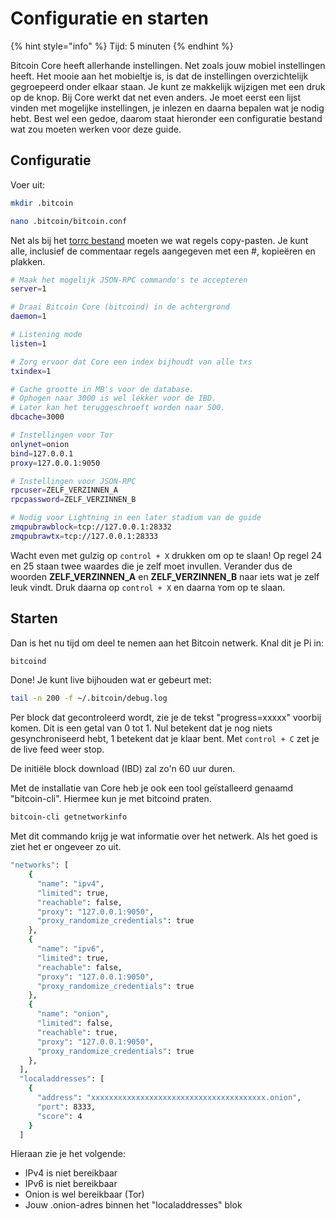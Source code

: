 # Configuratie en starten

{% hint style="info" %}
Tijd: 5 minuten
{% endhint %}

Bitcoin Core heeft allerhande instellingen. Net zoals jouw mobiel instellingen heeft. Het mooie aan het mobieltje is, is dat de instellingen overzichtelijk gegroepeerd onder elkaar staan. Je kunt ze makkelijk wijzigen met een druk op de knop. Bij Core werkt dat net even anders. Je moet eerst een lijst vinden met mogelijke instellingen, je inlezen en daarna bepalen wat je nodig hebt. Best wel een gedoe, daarom staat hieronder een configuratie bestand wat zou moeten werken voor deze guide.

## Configuratie

Voer uit:

```bash
mkdir .bitcoin
```

```bash
nano .bitcoin/bitcoin.conf
```

Net als bij het [torrc bestand](https://node.bitdeal.nl/raspberry-pi/tor) moeten we wat regels copy-pasten. Je kunt alle, inclusief de commentaar regels aangegeven met een \#, kopieëren en plakken.

```bash
# Maak het mogelijk JSON-RPC commando's te accepteren
server=1

# Draai Bitcoin Core (bitcoind) in de achtergrond
daemon=1

# Listening mode
listen=1

# Zorg ervoor dat Core een index bijhoudt van alle txs
txindex=1

# Cache grootte in MB's voor de database.
# Ophogen naar 3000 is wel lekker voor de IBD.
# Later kan het teruggeschroeft worden naar 500.
dbcache=3000

# Instellingen voor Tor
onlynet=onion
bind=127.0.0.1
proxy=127.0.0.1:9050

# Instellingen voor JSON-RPC
rpcuser=ZELF_VERZINNEN_A
rpcpassword=ZELF_VERZINNEN_B

# Nodig voor Lightning in een later stadium van de guide
zmqpubrawblock=tcp://127.0.0.1:28332
zmqpubrawtx=tcp://127.0.0.1:28333
```

Wacht even met gulzig op `control + X` drukken om op te slaan! Op regel 24 en 25 staan twee waardes die je zelf moet invullen. Verander dus de woorden **ZELF_VERZINNEN_A** en **ZELF_VERZINNEN_B** naar iets wat je zelf leuk vindt. Druk daarna op `control + X` en daarna `Y`om op te slaan.

## Starten

Dan is het nu tijd om deel te nemen aan het Bitcoin netwerk. Knal dit je Pi in:

```bash
bitcoind
```

Done! Je kunt live bijhouden wat er gebeurt met:

```bash
tail -n 200 -f ~/.bitcoin/debug.log
```

Per block dat gecontroleerd wordt, zie je de tekst "progress=xxxxx" voorbij komen. Dit is een getal van 0 tot 1. Nul betekent dat je nog niets gesynchroniseerd hebt, 1 betekent dat je klaar bent. Met `control + C` zet je de live feed weer stop.

De initiële block download \(IBD\) zal zo'n 60 uur duren.

Met de installatie van Core heb je ook een tool geïstalleerd genaamd "bitcoin-cli". Hiermee kun je met bitcoind praten.

```bash
bitcoin-cli getnetworkinfo
```

Met dit commando krijg je wat informatie over het netwerk. Als het goed is ziet het er ongeveer zo uit.

```bash
"networks": [
    {
      "name": "ipv4",
      "limited": true,
      "reachable": false,
      "proxy": "127.0.0.1:9050",
      "proxy_randomize_credentials": true
    },
    {
      "name": "ipv6",
      "limited": true,
      "reachable": false,
      "proxy": "127.0.0.1:9050",
      "proxy_randomize_credentials": true
    },
    {
      "name": "onion",
      "limited": false,
      "reachable": true,
      "proxy": "127.0.0.1:9050",
      "proxy_randomize_credentials": true
    },
  ],
  "localaddresses": [
    {
      "address": "xxxxxxxxxxxxxxxxxxxxxxxxxxxxxxxxxxxxxxx.onion",
      "port": 8333,
      "score": 4
    }
  ]
```

Hieraan zie je het volgende:

-   IPv4 is niet bereikbaar
-   IPv6 is niet bereikbaar
-   Onion is wel bereikbaar \(Tor\)
-   Jouw .onion-adres binnen het "localaddresses" blok
